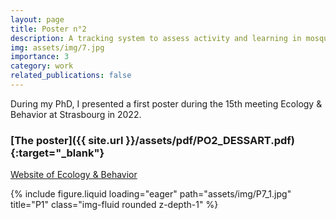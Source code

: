 ```yaml
---
layout: page
title: Poster n°2
description: A tracking system to assess activity and learning in mosquito larvae
img: assets/img/7.jpg
importance: 3
category: work
related_publications: false
---
```


During my PhD, I presented a first poster during the 15th meeting Ecology & Behavior at Strasbourg in 2022.

### <span>[The poster]({{ site.url }}/assets/pdf/PO2_DESSART.pdf){:target="\_blank"}</span>

[Website of Ecology & Behavior](https://ecobhv15.sciencesconf.org/)

<div class="row">
    <div class="col-sm mt-3 mt-md-0">
        {% include figure.liquid loading="eager" path="assets/img/P7_1.jpg" title="P1" class="img-fluid rounded z-depth-1" %}
    </div>
</div>
